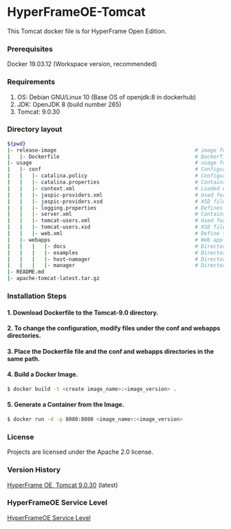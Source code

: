 # HyperFrameOE-Tomcat

This Tomcat docker file is for HyperFrame Open Edition.

### Prerequisites

Docker 19.03.12 (Workspace version, recommended)

### Requirements

1) OS: Debian GNU/Linux 10 (Base OS of openjdk:8 in dockerhub)
2) JDK: OpenJDK 8 (build number 265) 
3) Tomcat: 9.0.30

### Directory layout                                                         

```bash                                                                             
${pwd}                                                                       
|- release-image                                             # image folder                                                    
|   |- Dockerfile                                            # Dockerfile versions (v20.3, v20.4, etc.)
|- usage                                                     # usage folder                                                    
|   |- conf                                                  # Configuration folders
|   |   |- catalina.policy                                   # Configuration file for Tomcat's security policy permissions
|   |   |- catalina.properties                               # Contains shared definitions such as servers, shared loaders, and JARs that are searched when the server starts
|   |   |- context.xml                                       # Loaded when running the application
|   |   |- jaspic-providers.xml                              # Used for jaspic-providers.xml
|   |   |- jaspic-providers.xsd                              # XSD file for jaspic-providers.xml
|   |   |- logging.properties                                # Defines logging properties of Tomcat instance.
|   |   |- server.xml                                        # Contains important information such as IP address and virtual host and context path
|   |   |- tomcat-users.xml                                  # Used for authentication and approval according to role-based definitions
|   |   |- tomcat-users.xsd                                  # XSD file for tomcat-users.xml
|   |   |- web.xml                                           # Define the default values ​​for all applications when the Tomcat instance is started                            
|   |- webapps                                               # Web applications that are basically provided by Tomcat binary files.                                           |   |   |   |- ROOT                                              # Directories in webapps directory
|   |   |   |- docs                                          # Directories in webapps directory
|   |   |   |- examples                                      # Directories in webapps directory
|   |   |   |- host-namager                                  # Directories in webapps directory
|   |   |   |- manager                                       # Directories in webapps directory
|- README.md    
|- apache-tomcat-latest.tar.gz
```              

### Installation Steps

#### 1. Download Dockerfile to the Tomcat-9.0 directory.

#### 2. To change the configuration, modify files under the conf and webapps directories.

#### 3. Place the Dockerfile file and the conf and webapps directories in the same path.

#### 4. Build a Docker Image.

```bash
$ docker build -t <create image_name>:<image_version> .
```

#### 5. Generate a Container from the Image.

```bash
$ docker run -d -p 8080:8080 <image_name>:<image_version>
```

### License

Projects are licensed under the Apache 2.0 license.

### Version History

[HyperFrame OE, Tomcat 9.0.30](https://github.com/TmaxSoftOfficial/HyperFrameOE-Tomcat/blob/master/release-image/Dockerfile "dockerfile link") (latest)

### HyperFrameOE Service Level

[HyperFrameOE Service Level](https://github.com/TmaxSoftOfficial/HyperFrameOE-About/blob/master/ServiceLevel.md)

